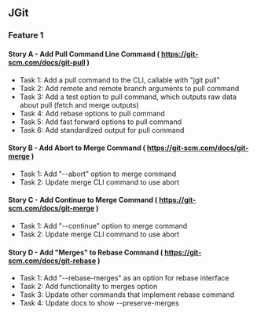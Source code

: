 ## JGit
### Feature 1
  #### Story A - Add Pull Command Line Command ( https://git-scm.com/docs/git-pull )
   - Task 1: Add a pull command to the CLI, callable with "jgit pull"
   - Task 2: Add remote and remote branch arguments to pull command
   - Task 3: Add a test option to pull command, which outputs raw data about pull (fetch and merge outputs)
   - Task 4: Add rebase options to pull command 
   - Task 5: Add fast forward options to pull command 
   - Task 6: Add standardized output for pull command
   
  #### Story B - Add Abort to Merge Command ( https://git-scm.com/docs/git-merge )
   - Task 1: Add "--abort" option to merge command 
   - Task 2: Update merge CLI command to use abort
  
  #### Story C - Add Continue to Merge Command ( https://git-scm.com/docs/git-merge )
   - Task 1: Add "--continue" option to merge command 
   - Task 2: Update merge CLI command to use abort
   
  #### Story D - Add "Merges" to Rebase Command ( https://git-scm.com/docs/git-rebase )
   - Task 1: Add "--rebase-merges" as an option for rebase interface
   - Task 2: Add functionality to merges option
   - Task 3: Update other commands that implement rebase command
   - Task 4: Update docs to show --preserve-merges
  
